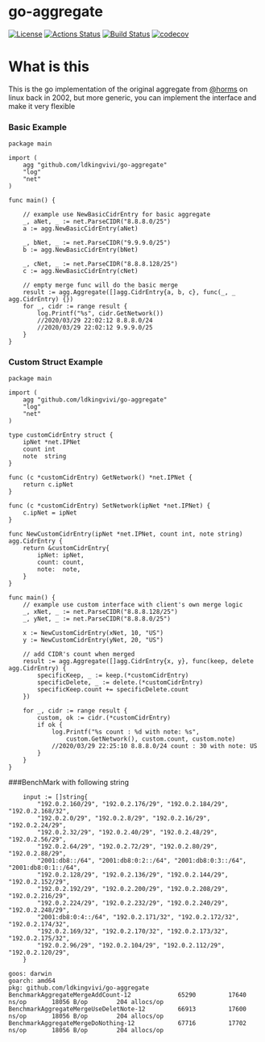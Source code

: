 # go-aggregate
[![License](http://img.shields.io/badge/license-MIT-blue.svg?style=flat-square)](http://opensource.org/licenses/MIT)
[![Actions Status](https://github.com/ldkingvivi/go-aggregate/workflows/Go/badge.svg)](https://github.com/ldkingvivi/go-aggregate/actions)
[![Build Status](https://travis-ci.org/ldkingvivi/go-aggregate.png?branch=master)](https://travis-ci.org/ldkingvivi/go-aggregate)
[![codecov](https://codecov.io/gh/ldkingvivi/go-aggregate/branch/master/graph/badge.svg)](https://codecov.io/gh/ldkingvivi/go-aggregate)

# What is this
This is the go implementation of the original aggregate from [@horms]( https://github.com/horms) on linux back in 2002, but more generic, you can implement the interface and make it very flexible

### Basic Example

```
package main

import (
	agg "github.com/ldkingvivi/go-aggregate"
	"log"
	"net"
)

func main() {

	// example use NewBasicCidrEntry for basic aggregate
	_, aNet, _ := net.ParseCIDR("8.8.8.0/25")
	a := agg.NewBasicCidrEntry(aNet)

	_, bNet, _ := net.ParseCIDR("9.9.9.0/25")
	b := agg.NewBasicCidrEntry(bNet)

	_, cNet, _ := net.ParseCIDR("8.8.8.128/25")
	c := agg.NewBasicCidrEntry(cNet)

	// empty merge func will do the basic merge
	result := agg.Aggregate([]agg.CidrEntry{a, b, c}, func(_, _ agg.CidrEntry) {})
	for _, cidr := range result {
		log.Printf("%s", cidr.GetNetwork())
		//2020/03/29 22:02:12 8.8.8.0/24
		//2020/03/29 22:02:12 9.9.9.0/25
	}
}
```

### Custom Struct Example

```
package main

import (
	agg "github.com/ldkingvivi/go-aggregate"
	"log"
	"net"
)

type customCidrEntry struct {
	ipNet *net.IPNet
	count int
	note  string
}

func (c *customCidrEntry) GetNetwork() *net.IPNet {
	return c.ipNet
}

func (c *customCidrEntry) SetNetwork(ipNet *net.IPNet) {
	c.ipNet = ipNet
}

func NewCustomCidrEntry(ipNet *net.IPNet, count int, note string) agg.CidrEntry {
	return &customCidrEntry{
		ipNet: ipNet,
		count: count,
		note:  note,
	}
}

func main() {
	// example use custom interface with client's own merge logic
	_, xNet, _ := net.ParseCIDR("8.8.8.128/25")
	_, yNet, _ := net.ParseCIDR("8.8.8.0/25")

	x := NewCustomCidrEntry(xNet, 10, "US")
	y := NewCustomCidrEntry(yNet, 20, "US")

	// add CIDR's count when merged
	result := agg.Aggregate([]agg.CidrEntry{x, y}, func(keep, delete agg.CidrEntry) {
		specificKeep, _ := keep.(*customCidrEntry)
		specificDelete, _ := delete.(*customCidrEntry)
		specificKeep.count += specificDelete.count
	})

	for _, cidr := range result {
		custom, ok := cidr.(*customCidrEntry)
		if ok {
			log.Printf("%s count : %d with note: %s",
				custom.GetNetwork(), custom.count, custom.note)
			//2020/03/29 22:25:10 8.8.8.0/24 count : 30 with note: US
		}
	}
}

```

###BenchMark with following string
```
    input := []string{
		"192.0.2.160/29", "192.0.2.176/29", "192.0.2.184/29", "192.0.2.168/32",
		"192.0.2.0/29", "192.0.2.8/29", "192.0.2.16/29", "192.0.2.24/29",
		"192.0.2.32/29", "192.0.2.40/29", "192.0.2.48/29", "192.0.2.56/29",
		"192.0.2.64/29", "192.0.2.72/29", "192.0.2.80/29", "192.0.2.88/29",
		"2001:db8::/64", "2001:db8:0:2::/64", "2001:db8:0:3::/64", "2001:db8:0:1::/64",
		"192.0.2.128/29", "192.0.2.136/29", "192.0.2.144/29", "192.0.2.152/29",
		"192.0.2.192/29", "192.0.2.200/29", "192.0.2.208/29", "192.0.2.216/29",
		"192.0.2.224/29", "192.0.2.232/29", "192.0.2.240/29", "192.0.2.248/29",
		"2001:db8:0:4::/64", "192.0.2.171/32", "192.0.2.172/32", "192.0.2.174/32",
		"192.0.2.169/32", "192.0.2.170/32", "192.0.2.173/32", "192.0.2.175/32",
		"192.0.2.96/29", "192.0.2.104/29", "192.0.2.112/29", "192.0.2.120/29",
	}
```

```
goos: darwin
goarch: amd64
pkg: github.com/ldkingvivi/go-aggregate
BenchmarkAggregateMergeAddCount-12        	   65290	     17640 ns/op	   18056 B/op	     204 allocs/op
BenchmarkAggregateMergeUseDeletNote-12    	   66913	     17600 ns/op	   18056 B/op	     204 allocs/op
BenchmarkAggregateMergeDoNothing-12       	   67716	     17702 ns/op	   18056 B/op	     204 allocs/op
```